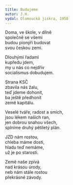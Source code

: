 ```yaml
---
title: Budujeme
autor: J.H.
vydal: Olomoucká jiskra, 1958
---
```


Doma, ve škole, v dílně   
společně se všemi   
budou pionýři budovat   
svou českou zemi.

Dlouhými řadami    
kupředu jdem,   
my u nás co nejdřív   
socialismus dobudujem.

Strana KSČ    
zbavila nás žalu,   
teď jdeme dohonit,  
ba ještě předhonit  
země kapitálu.

Veselé tváře, radost a smích,    
jsou lékem našich ran,   
jen dobrou snahou všech,   
splníme druhý pětiletý plán.

JZD nám rostou,    
chleba máme dosti,  
hladu teď nemáme,   
už je po starosti.

Země naše zpívá    
nad krásou úrody,   
neb nám stále rostou  
překrásné závody.